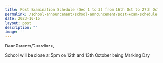 ```yaml
---
title: Post Examination Schedule (Sec 1 to 3) from 16th Oct to 27th Oct 2023
permalink: /school-announcement/school-announcement/post-exam-schedule-16th-27th-october-2023/
date: 2023-10-15
layout: post
description: ""
image: ""
---
```

Dear Parents/Guardians,

School will be close at 5pm on 12th and 13th October being Marking Day